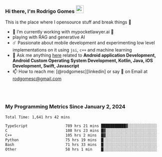 
### Hi there, I'm Rodrigo Gomes <img src="https://media.giphy.com/media/hvRJCLFzcasrR4ia7z/giphy.gif" width="25px">
This is the place where I opensource stuff and break things 🤣
- 🔭 I’m currently working with mypocketlawyer.ai 💜
- playing with RAG and generative AI
- ☄️ Passionate about mobile development and experimenting low level implementations on it using `jsi`, `c++` and machine learning
- 💬 Ask me anything [here](https://github.com/rodgomesc/rodgomesc/issues) related to <b>Android application Development, Android Custom Operating System Development, Kotlin, Java, iOS Development, Swift, Javascript</b>
- 📫 How to reach me: [@rodgomesc][linkedin] or say 👋 on Email at [rodgomesc@gmail.com](mailto:rodgomesc@gmail.com)


<br/>

<!-- 
<picture>
  <img src="/github-metrics.svg" alt="Metrics">
</picture>
-->

</br>

### My Programming Metrics Since January 2, 2024 


<!--START_SECTION:waka-->

```txt
Total Time: 1,641 hrs 42 mins

TypeScript                 789 hrs 21 mins ███████████▓░░░░░░░░░░░░░   46.44 %
C                          108 hrs 23 mins █▓░░░░░░░░░░░░░░░░░░░░░░░   06.38 %
C++                        105 hrs 2 mins  █▓░░░░░░░░░░░░░░░░░░░░░░░   06.18 %
Python                     75 hrs 19 mins  █░░░░░░░░░░░░░░░░░░░░░░░░   04.43 %
Bash                       71 hrs 33 mins  █░░░░░░░░░░░░░░░░░░░░░░░░   04.21 %
Other                      58 hrs 1 min    █░░░░░░░░░░░░░░░░░░░░░░░░   03.41 %
```

<!--END_SECTION:waka-->
